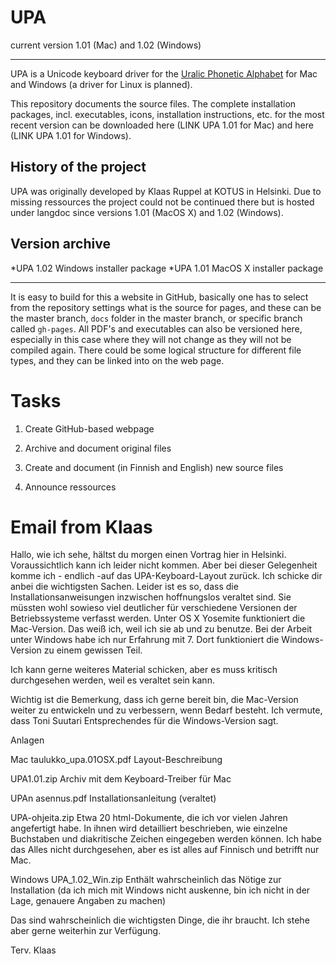 
# UPA

current version 1.01 (Mac) and 1.02 (Windows)

---

UPA is a Unicode keyboard driver for the [Uralic Phonetic Alphabet](https://en.wikipedia.org/wiki/Uralic_Phonetic_Alphabet) for Mac and Windows (a driver for Linux is planned).

This repository documents the source files. The complete installation packages, incl. executables, icons, installation instructions, etc. for the most recent version can be downloaded here (LINK UPA 1.01 for Mac) and here (LINK UPA 1.01 for Windows).

## History of the project

UPA was originally developed by Klaas Ruppel at KOTUS in Helsinki. Due to missing ressources the project could not be continued there but is hosted under langdoc since versions 1.01 (MacOS X) and 1.02 (Windows).

## Version archive

*UPA 1.02 Windows installer package
*UPA 1.01 MacOS X installer package

---

It is easy to build for this a website in GitHub, basically one has to select from the repository settings what is the source for pages, and these can be the master branch, `docs` folder in the master branch, or specific branch called `gh-pages`. All PDF's and executables can also be versioned here, especially in this case where they will not change as they will not be compiled again. There could be some logical structure for different file types, and they can be linked into on the web page.

# Tasks

1. Create GitHub-based webpage

2. Archive and document original files

3. Create and document (in Finnish and English) new source files

4. Announce ressources

# Email from Klaas

Hallo,
wie ich sehe, hältst du morgen einen Vortrag hier in Helsinki. Voraussichtlich kann ich leider nicht kommen. Aber bei dieser Gelegenheit komme ich - endlich -auf das UPA-Keyboard-Layout zurück.
Ich schicke dir anbei die wichtigsten Sachen. Leider ist es so, dass die Installationsanweisungen inzwischen hoffnungslos veraltet sind. Sie müssten wohl sowieso viel deutlicher für verschiedene Versionen der Betriebssysteme verfasst werden. Unter OS X Yosemite funktioniert die Mac-Version. Das weiß ich, weil ich sie ab und zu benutze. Bei der Arbeit unter Windows habe ich nur Erfahrung mit 7. Dort funktioniert die Windows-Version zu einem gewissen Teil.
 
Ich kann gerne weiteres Material schicken, aber es muss kritisch durchgesehen werden, weil es veraltet sein kann.
 
Wichtig ist die Bemerkung, dass ich gerne bereit bin, die Mac-Version weiter zu entwickeln und zu verbessern, wenn Bedarf besteht. Ich vermute, dass Toni Suutari Entsprechendes für die Windows-Version sagt.
 
 
Anlagen
 
Mac
taulukko_upa.01OSX.pdf
Layout-Beschreibung
 
UPA1.01.zip
Archiv mit dem Keyboard-Treiber für Mac
 
UPAn asennus.pdf
Installationsanleitung (veraltet)
 
UPA-ohjeita.zip
Etwa 20 html-Dokumente, die ich vor vielen Jahren angefertigt habe. In ihnen wird detailliert beschrieben, wie einzelne Buchstaben und diakritische Zeichen eingegeben werden können. Ich habe das Alles nicht durchgesehen, aber es ist alles auf Finnisch und betrifft nur Mac.
 
Windows
UPA_1.02_Win.zip
Enthält wahrscheinlich das Nötige zur Installation (da ich mich mit Windows nicht auskenne, bin ich nicht in der Lage, genauere Angaben zu machen)
 
 
Das sind wahrscheinlich die wichtigsten Dinge, die ihr braucht. Ich stehe aber gerne weiterhin zur Verfügung.
 
Terv. Klaas
 
